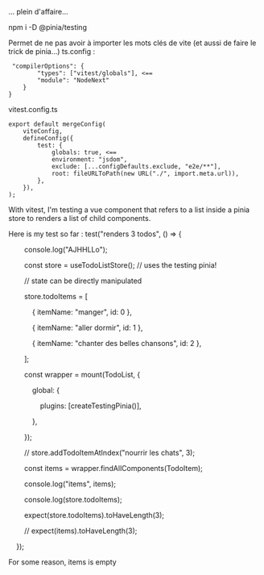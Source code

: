 ... plein d'affaire...

npm i -D @pinia/testing



Permet de ne pas avoir à importer les mots clés de vite (et aussi de faire le trick de pinia...)
ts.config : 
```
 "compilerOptions": {
        "types": ["vitest/globals"], <==
        "module": "NodeNext"
    }
}
```

vitest.config.ts
``` 
export default mergeConfig(
    viteConfig,
    defineConfig({
        test: {
            globals: true, <==
            environment: "jsdom",
            exclude: [...configDefaults.exclude, "e2e/**"],
            root: fileURLToPath(new URL("./", import.meta.url)),
        },
    }),
);
```



With vitest, I'm testing a vue component that refers to a list inside a pinia store to renders a list of child components. 

Here is my test so far : 
test("renders 3 todos", () => {

        console.log("AJHHLLo");

        const store = useTodoListStore(); // uses the testing pinia!

  

        // state can be directly manipulated

        store.todoItems = [

            { itemName: "manger", id: 0 },

            { itemName: "aller dormir", id: 1 },

            { itemName: "chanter des belles chansons", id: 2 },

        ];

        const wrapper = mount(TodoList, {

            global: {

                plugins: [createTestingPinia()],

            },

        });

  

        // store.addTodoItemAtIndex("nourrir les chats", 3);

  

        const items = wrapper.findAllComponents(TodoItem);

        console.log("items", items);

        console.log(store.todoItems);

        expect(store.todoItems).toHaveLength(3);

        // expect(items).toHaveLength(3);

    });

For some reason, items is empty
